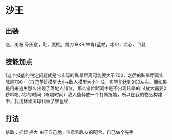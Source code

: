 # 沙王

## 出装
吃，树枝
骨灰盒，鞋，魔瓶，跳刀
BKB(林肯)蓝杖，冰甲，龙心，飞鞋

## 技能加点
1这个技能的判定问题就是它实际的眩晕距离可能要大于700，之后的眩晕距离实际是700+（自己英雄模型大小+敌人模型大小）/2，实际能达到900左右。而如果是用来逃生那么出现了落地点错位，那么错位距离中是不出现眩晕的!
4放大需要2秒吟唱,2秒的时间（咏唱时间）敌人能释放一个打断技能，所以在我的物品构建中，我用林肯法球代替了黑皇杖

## 打法
杀敌：插起 摇大 由于自己脆，注意和队友的配合，自己做个先手